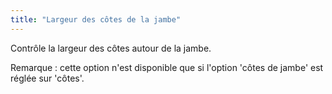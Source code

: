 ```yaml
---
title: "Largeur des côtes de la jambe"
---
```


Contrôle la largeur des côtes autour de la jambe.

Remarque : cette option n'est disponible que si l'option 'côtes de jambe' est réglée sur 'côtes'.

